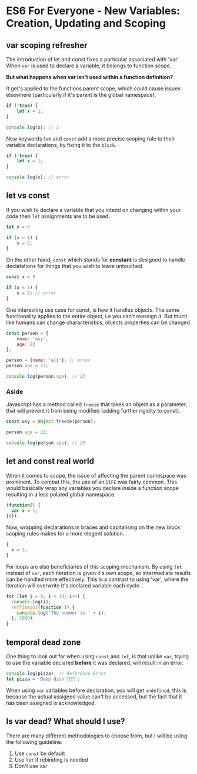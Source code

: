 # ES6 For Everyone - New Variables: Creation, Updating and Scoping

## var scoping refresher

The introduction of let and const fixes a particular associated with 'var'.
When `var` is used to declare a variable, it belongs to function scope.

**But what happens when var isn't used within a function definition?**

It get's applied to the functions parent scope, which could cause issues
elsewhere (particularly if it's parent is the global namespace).

``` javascript
if (!true) {
    let x = 1;
}

console.log(x); // 1
```

New keywords `let` and `const` add a more precise scoping rule to their
variable declarations, by fixing it to the `block`.

``` javascript
if (!true) {
    let x = 1;
}

console.log(x); // error
```

## let vs const

If you wish to declare a variable that you intend on changing within your
code then `let` assignments are to be used.

``` javascript
let x = 0

if (x < 1) {
    x = 2;
}
```

On the other hand, `const` which stands for **constant** is designed to handle
declatations for things that you wish to leave untouched.

``` javascript
const x = 0

if (x < 1) {
    x = 2; // error
}
```

One interesting use case for const, is how it handles objects. The same
functionality applies to the entire object, i.e you can't reassign it. But
much like humans can change characteristics, objects properties can be
changed.

``` javascript
const person = {
    name: 'usy',
    age: 22
};

person = {name: 'ali'}; // error
person.age = 23;

console.log(person.age); // 23
```

### Aside

Javascript has a method called `freeze` that takes an object as a parameter,
that will prevent it from being modified (adding further rigidity to const).

``` javascript
const usy = Object.freeze(person);

person.age = 21;

console.log(person.age); // 23
```

## let and const real world

When it comes to scope, the issue of affecting the parent namespace was
prominent. To combat this, the use of an `IIFE` was fairly common. This would basically wrap any variables you declare inside a function scope resulting in
a less poluted global namespace.

``` javascript
(function() {
  var x = 1;
}());
```

Now, wrapping declarations in braces and capitalising
on the new block scoping rules makes for a more elegent solution.

``` javascript
{
  x = 1;
}
```

For loops are also beneficiaries of this scoping mechanism. By using
`let` instead of `var`, each iteration is given it's own scope,
so intermediate results can be handled more effectively. This is a contrast
to using 'var', where the iteration will overwrite it's declared
variable each cycle.

``` javascript
for (let i = 0; i < 10; i++) {
  console.log(i);
  setTimeout(function () {
    console.log('The number is ' + i);
  }, 1000);
}
```

## temporal dead zone

One thing to look out for when using `const` and `let`, is that unlike
`var`, trying to use the variable declared **before** it was declared,
will result in an error.

``` javascript
console.log(pizza); // Reference Error
let pizza = 'Deep dish 🍕🍕🍕';
```

When using `var` variables before declaration, you will get `undefined`, this
is because the actual assigned value can't be accessed, but the fact that
it has been assigned is acknowledged.

## Is var dead? What should I use?

There are many different methodologies to choose from, but I will be using
the following guideline.

1. Use `const` by default
2. Use `let` if rebinding is needed
3. Don't use `var`
